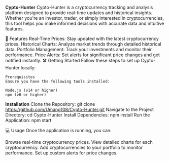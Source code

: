 ****Cypto-Hunter****
Cypto-Hunter is a cryptocurrency tracking and analysis platform designed to provide real-time updates and historical insights. Whether you're an investor, trader, or simply interested in cryptocurrencies, this tool helps you make informed decisions with accurate data and intuitive features.

🚀 Features
    Real-Time Prices: Stay updated with the latest cryptocurrency prices.
    Historical Charts: Analyze market trends through detailed historical data.
    Portfolio Management: Track your investments and monitor their performance.
    Price Alerts: Set alerts for significant price changes and get notified instantly.
🛠️ Getting Started
    Follow these steps to set up Cypto-Hunter locally:

    Prerequisites
    Ensure you have the following tools installed:

    Node.js (v14 or higher)
    npm (v6 or higher)
**Installation**
  Clone the Repository:
    git clone https://github.com/Umang108/Cypto-Hunter.git
  Navigate to the Project Directory:
    cd Cypto-Hunter
    Install Dependencies:
    npm install
  Run the Application:
    npm start

💻 Usage
    Once the application is running, you can:

  Browse real-time cryptocurrency prices.
    View detailed charts for each cryptocurrency.
    Add cryptocurrencies to your portfolio to monitor performance.
    Set up custom alerts for price changes.
